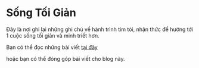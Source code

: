 # Sống Tối Giản

Đây là nơi ghi lại những ghi chú về hành trình tìm tòi, nhận thức để hướng tới 1 cuộc sống tối giản và minh triết hơn. 


Bạn có thể đọc những bài viết [tại đây](https://lsdventures.github.io/toi-gian-va-minh-triet/)

hoặc bạn có thể đóng góp bài viết cho blog này. 
